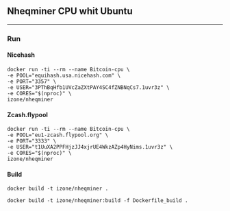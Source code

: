## Nheqminer CPU whit Ubuntu
-----

### Run

#### Nicehash
```
docker run -ti --rm --name Bitcoin-cpu \
-e POOL="equihash.usa.nicehash.com" \
-e PORT="3357" \
-e USER="3PThBqHfb1UVcZaZXtPAY4SC4fZNBNqCs7.1uvr3z" \
-e CORES="$(nproc)" \
izone/nheqminer
```

#### Zcash.flypool
```
docker run -ti --rm --name Bitcoin-cpu \
-e POOL="eu1-zcash.flypool.org" \
-e PORT="3333" \
-e USER="t1UuXA2PPFHjzJJ4xjrUE4WkzAZp4HyNims.1uvr3z" \
-e CORES="$(nproc)" \
izone/nheqminer
```

#### Build
```
docker build -t izone/nheqminer .
```
```
docker build -t izone/nheqminer:build -f Dockerfile_build .
```

